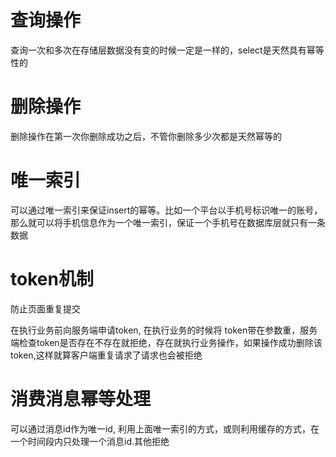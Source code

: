 # 查询操作

查询一次和多次在存储层数据没有变的时候一定是一样的，select是天然具有幂等性的

# 删除操作

删除操作在第一次你删除成功之后，不管你删除多少次都是天然幂等的

# 唯一索引

可以通过唯一索引来保证insert的幂等。比如一个平台以手机号标识唯一的账号，那么就可以将手机信息作为一个唯一索引，保证一个手机号在数据库层就只有一条数据

# token机制

防止页面重复提交

在执行业务前向服务端申请token, 在执行业务的时候将 token带在参数重，服务端检查token是否存在不存在就拒绝，存在就执行业务操作，如果操作成功删除该token,这样就算客户端重复请求了请求也会被拒绝

# 消费消息幂等处理

可以通过消息id作为唯一id, 利用上面唯一索引的方式，或则利用缓存的方式，在一个时间段内只处理一个消息id.其他拒绝

# 


